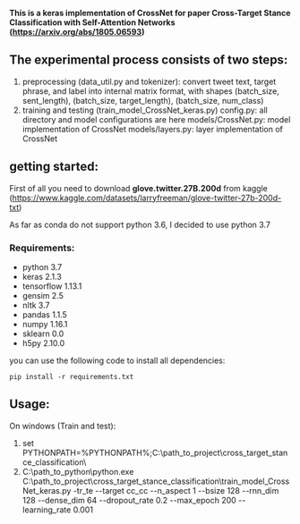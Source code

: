 **This is a keras implementation of CrossNet for paper Cross-Target Stance Classification with Self-Attention Networks (https://arxiv.org/abs/1805.06593)**

## The experimental process consists of two steps:

1.   preprocessing (data_util.py and tokenizer): convert tweet text, target phrase, and label into internal matrix format, with shapes (batch_size, sent_length), (batch_size, target_length), (batch_size, num_class)
2.   training and testing (train_model_CrossNet_keras.py)
  config.py: all directory and model configurations are here
  models/CrossNet.py: model implementation of CrossNet
  models/layers.py: layer implementation of CrossNet


## getting started:

First of all you need to download **glove.twitter.27B.200d** from kaggle (https://www.kaggle.com/datasets/larryfreeman/glove-twitter-27b-200d-txt)

As far as conda do not support python 3.6, I decided to use python 3.7
### Requirements:
  * python 3.7
  * keras 2.1.3
  * tensorflow 1.13.1
  * gensim 2.5
  * nltk 3.7
  * pandas 1.1.5
  * numpy 1.16.1
  * sklearn 0.0
  * h5py 2.10.0

you can use the following code to install all dependencies:


```
pip install -r requirements.txt
```




## Usage:
On windows (Train and test):


1.   set PYTHONPATH=%PYTHONPATH%;C:\path_to_project\cross_target_stance_classification\
2.   C:\path_to_python\python.exe C:\path_to_project\cross_target_stance_classification\train_model_CrossNet_keras.py -tr_te --target cc_cc --n_aspect 1 --bsize 128 --rnn_dim 128 --dense_dim 64 --dropout_rate 0.2 --max_epoch 200 --learning_rate 0.001
